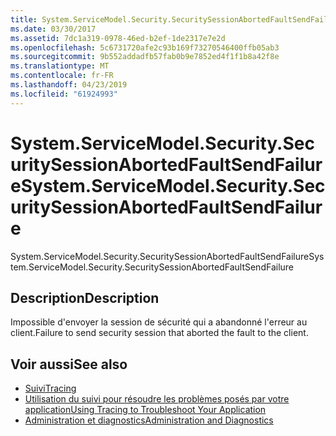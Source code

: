 ```yaml
---
title: System.ServiceModel.Security.SecuritySessionAbortedFaultSendFailure
ms.date: 03/30/2017
ms.assetid: 7dc1a319-0978-46ed-b2ef-1de2317e7e2d
ms.openlocfilehash: 5c6731720afe2c93b169f73270546400ffb05ab3
ms.sourcegitcommit: 9b552addadfb57fab0b9e7852ed4f1f1b8a42f8e
ms.translationtype: MT
ms.contentlocale: fr-FR
ms.lasthandoff: 04/23/2019
ms.locfileid: "61924993"
---
```

# <a name="systemservicemodelsecuritysecuritysessionabortedfaultsendfailure"></a><span data-ttu-id="335df-102">System.ServiceModel.Security.SecuritySessionAbortedFaultSendFailure</span><span class="sxs-lookup"><span data-stu-id="335df-102">System.ServiceModel.Security.SecuritySessionAbortedFaultSendFailure</span></span>
<span data-ttu-id="335df-103">System.ServiceModel.Security.SecuritySessionAbortedFaultSendFailure</span><span class="sxs-lookup"><span data-stu-id="335df-103">System.ServiceModel.Security.SecuritySessionAbortedFaultSendFailure</span></span>  
  
## <a name="description"></a><span data-ttu-id="335df-104">Description</span><span class="sxs-lookup"><span data-stu-id="335df-104">Description</span></span>  
 <span data-ttu-id="335df-105">Impossible d'envoyer la session de sécurité qui a abandonné l'erreur au client.</span><span class="sxs-lookup"><span data-stu-id="335df-105">Failure to send security session that aborted the fault to the client.</span></span>  
  
## <a name="see-also"></a><span data-ttu-id="335df-106">Voir aussi</span><span class="sxs-lookup"><span data-stu-id="335df-106">See also</span></span>

- [<span data-ttu-id="335df-107">Suivi</span><span class="sxs-lookup"><span data-stu-id="335df-107">Tracing</span></span>](../../../../../docs/framework/wcf/diagnostics/tracing/index.md)
- [<span data-ttu-id="335df-108">Utilisation du suivi pour résoudre les problèmes posés par votre application</span><span class="sxs-lookup"><span data-stu-id="335df-108">Using Tracing to Troubleshoot Your Application</span></span>](../../../../../docs/framework/wcf/diagnostics/tracing/using-tracing-to-troubleshoot-your-application.md)
- [<span data-ttu-id="335df-109">Administration et diagnostics</span><span class="sxs-lookup"><span data-stu-id="335df-109">Administration and Diagnostics</span></span>](../../../../../docs/framework/wcf/diagnostics/index.md)
